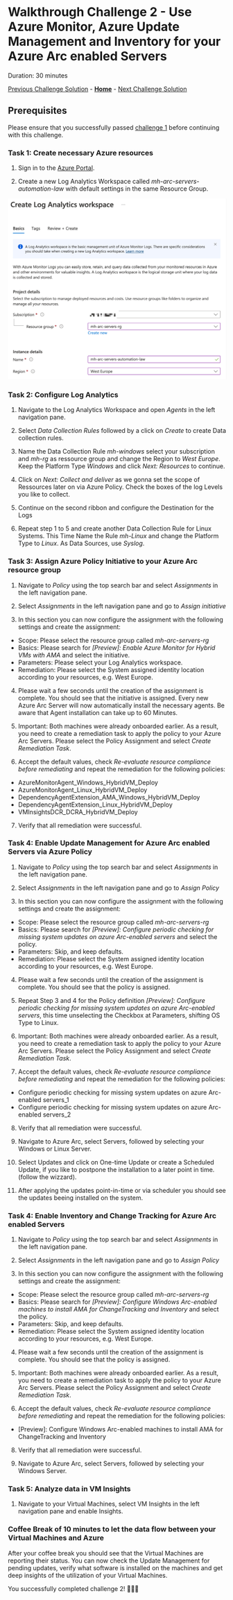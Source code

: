 # Walkthrough Challenge 2 - Use Azure Monitor, Azure Update Management and Inventory for your Azure Arc enabled Servers

Duration: 30 minutes

[Previous Challenge Solution](../challenge-1/solution.md) - **[Home](../../Readme.md)** - [Next Challenge Solution](../challenge-3/solution.md)

## Prerequisites

Please ensure that you successfully passed [challenge 1](../../Readme.md#challenge-1) before continuing with this challenge.


### Task 1: Create necessary Azure resources

1. Sign in to the [Azure Portal](https://portal.azure.com/).

2. Create a new Log Analytics Workspace called *mh-arc-servers-automation-law* with default settings in the same Resource Group.

![image](./img/5_CreateLAW.jpg)


### Task 2: Configure Log Analytics

1. Navigate to the Log Analytics Workspace and open *Agents* in the left navigation pane.

2. Select *Data Collection Rules* followed by a click on *Create* to create Data collection rules. 

3. Name the Data Collection Rule *mh-windows* select your subscription and *mh-rg* as ressource group and change the Region to *West Europe*. Keep the Platform Type *Windows* and click *Next: Resources* to continue.

4. Click on *Next: Collect and deliver* as we gonna set the scope of Ressources later on via Azure Policy. Check the boxes of the log Levels you like to collect. 

5. Continue on the second ribbon and configure the Destination for the Logs

6. Repeat step 1 to 5 and create another Data Collection Rule for Linux Systems. This Time Name the Rule *mh-Linux* and change the Platform Type to *Linux*. As Data Sources, use *Syslog*.


### Task 3: Assign Azure Policy Initiative to your Azure Arc resource group

1. Navigate to *Policy* using the top search bar and select *Assignments* in the left navigation pane.

2. Select *Assignments* in the left navigation pane and go to *Assign initiative*

3. In this section you can now configure the assignment with the following settings and create the assignment:

- Scope: Please select the resource group called *mh-arc-servers-rg*
- Basics: Please search for *[Preview]: Enable Azure Monitor for Hybrid VMs with AMA* and select the initiative.
- Parameters: Please select your Log Analytics workspace. 
- Remediation: Please select the System assigned identity location according to your resources, e.g. West Europe. 

4. Please wait a few seconds until the creation of the assignment is complete. You should see that the initiative is assigned. Every new Azure Arc Server will now automatically install the necessary agents. Be aware that Agent installation can take up to 60 Minutes.

5. Important: Both machines were already onboarded earlier. As a result, you need to create a remediation task to apply the policy to your Azure Arc Servers. Please select the Policy Assignment and select *Create Remediation Task*.

6. Accept the default values, check *Re-evaluate resource compliance before remediating* and repeat the remediation for the following policies:
 - AzureMonitorAgent_Windows_HybridVM_Deploy
 - AzureMonitorAgent_Linux_HybridVM_Deploy
 - DependencyAgentExtension_AMA_Windows_HybridVM_Deploy
 - DependencyAgentExtension_Linux_HybridVM_Deploy
 - VMInsightsDCR_DCRA_HybridVM_Deploy

7. Verify that all remediation were successful.


### Task 4: Enable Update Management for Azure Arc enabled Servers via Azure Policy

1. Navigate to *Policy* using the top search bar and select *Assignments* in the left navigation pane.

2. Select *Assignments* in the left navigation pane and go to *Assign Policy*

3. In this section you can now configure the assignment with the following settings and create the assignment:

- Scope: Please select the resource group called *mh-arc-servers-rg*
- Basics: Please search for *[Preview]: Configure periodic checking for missing system updates on azure Arc-enabled servers* and select the policy.
- Parameters: Skip, and keep defaults. 
- Remediation: Please select the System assigned identity location according to your resources, e.g. West Europe. 

4. Please wait a few seconds until the creation of the assignment is complete. You should see that the policy is assigned.

5. Repeat Step 3 and 4 for the Policy definition *[Preview]: Configure periodic checking for missing system updates on azure Arc-enabled servers*, this time unselecting the Checkbox at Parameters, shifting OS Type to Linux.

6. Important: Both machines were already onboarded earlier. As a result, you need to create a remediation task to apply the policy to your Azure Arc Servers. Please select the Policy Assignment and select *Create Remediation Task*.

7. Accept the default values, check *Re-evaluate resource compliance before remediating* and repeat the remediation for the following policies:
 - Configure periodic checking for missing system updates on azure Arc-enabled servers_1
 - Configure periodic checking for missing system updates on azure Arc-enabled servers_2

8. Verify that all remediation were successful.

9. Navigate to Azure Arc, select Servers, followed by selecting your Windows or Linux Server.

10. Select Updates and click on One-time Update or create a Scheduled Update, if you like to postpone the installation to a later point in time. (follow the wizzard).

11. After applying the updates point-in-time or via scheduler you should see the updates beeing installed on the system.

### Task 4: Enable Inventory and Change Tracking for Azure Arc enabled Servers

1. Navigate to *Policy* using the top search bar and select *Assignments* in the left navigation pane.

2. Select *Assignments* in the left navigation pane and go to *Assign Policy*

3. In this section you can now configure the assignment with the following settings and create the assignment:

- Scope: Please select the resource group called *mh-arc-servers-rg*
- Basics: Please search for *[Preview]: Configure Windows Arc-enabled machines to install AMA for ChangeTracking and Inventory* and select the policy.
- Parameters: Skip, and keep defaults. 
- Remediation: Please select the System assigned identity location according to your resources, e.g. West Europe. 

4. Please wait a few seconds until the creation of the assignment is complete. You should see that the policy is assigned.

5. Important: Both machines were already onboarded earlier. As a result, you need to create a remediation task to apply the policy to your Azure Arc Servers. Please select the Policy Assignment and select *Create Remediation Task*.

6. Accept the default values, check *Re-evaluate resource compliance before remediating* and repeat the remediation for the following policies:
 - [Preview]: Configure Windows Arc-enabled machines to install AMA for ChangeTracking and Inventory

8. Verify that all remediation were successful.

9. Navigate to Azure Arc, select Servers, followed by selecting your Windows Server.


### Task 5: Analyze data in VM Insights

1. Navigate to your Virtual Machines, select VM Insights in the left navigation pane and enable Insights.


### Coffee Break of 10 minutes to let the data flow between your Virtual Machines and Azure

After your coffee break you should see that the Virtual Machines are reporting their status. You can now check the Update Management for pending updates, verify what software is installed on the machines and get deep insights of the utilization of your Virtual Machines.

You successfully completed challenge 2! 🚀🚀🚀

